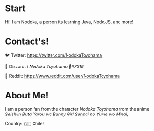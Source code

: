 # Start
Hi! I am Nodoka, a person its learning Java, Node.JS, and more!
# Contact's!
🐦 Twitter: https://twitter.com/NodokaToyohama_

📲 Discord: *!             Nodoka Toyohama 💛#7518*

🤖 Reddit: https://www.reddit.com/user/NodokaToyohama
# About Me!
I am a person fan from the character *Nodoka Toyohama* from the anime *Seishun Buta Yarou wa Bunny Girl Senpai no Yume wo Minai*,

Country: 🇨🇱 Chile!
